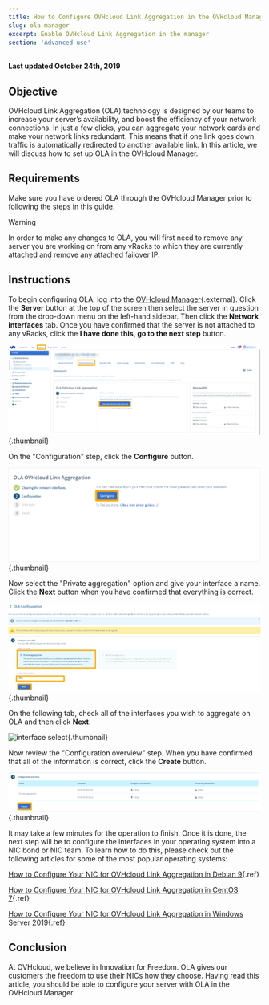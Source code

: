 ```yaml
---
title: How to Configure OVHcloud Link Aggregation in the OVHcloud Manager
slug: ola-manager
excerpt: Enable OVHcloud Link Aggregation in the manager
section: 'Advanced use'
---
```


**Last updated October 24th, 2019**

## Objective

OVHcloud Link Aggregation (OLA) technology is designed by our teams to increase your server’s availability, and boost the efficiency of your network connections. In just a few clicks, you can aggregate your network cards and make your network links redundant. This means that if one link goes down, traffic is automatically redirected to another available link. In this article, we will discuss how to set up OLA in the OVHcloud Manager.

## Requirements

Make sure you have ordered OLA through the OVHcloud Manager prior to following the steps in this guide.

> [!warning]
>
> In order to make any changes to OLA, you will first need to remove any server you are working on from any vRacks to which they are currently attached and remove any attached failover IP.
>

## Instructions

To begin configuring OLA, log into the [OVHcloud Manager](https://ca.ovh.com/manager/){.external}.  Click the **Server** button at the top of the screen then select the server in question from the drop-down menu on the left-hand sidebar. Then click the **Network interfaces** tab. Once you have confirmed that the server is not attached to any vRacks, click the **I have done this, go to the next step** button. 

![network interfaces](images/network_interfaces_2020.png){.thumbnail}

On the "Configuration" step, click the **Configure** button.

![configure](images/configure_2020.png){.thumbnail}

Now select the "Private aggregation" option and give your interface a name. Click the **Next** button when you have confirmed that everything is correct.

![private aggregation](images/private_aggregation_2020.png){.thumbnail}

On the following tab, check all of the interfaces you wish to aggregate on OLA and then click **Next**.

![interface select](images/interface_select_20201.png){.thumbnail}

Now review the "Configuration overview" step. When you have confirmed that all of the information is correct, click the **Create** button.

![overview](images/overview_2020.png){.thumbnail}

It may take a few minutes for the operation to finish. Once it is done, the next step will be to configure the interfaces in your operating system into a NIC bond or NIC team. To learn how to do this, please check out the following articles for some of the most popular operating systems:

[How to Configure Your NIC for OVHcloud Link Aggregation in Debian 9](../ola-debian9/){.ref}

[How to Configure Your NIC for OVHcloud Link Aggregation in CentOS 7](../ola-centos7/){.ref}

[How to Configure Your NIC for OVHcloud Link Aggregation in Windows Server 2019](../ola-w2k19/){.ref}

## Conclusion

At OVHcloud, we believe in Innovation for Freedom. OLA gives our customers the freedom to use their NICs how they choose. Having read this article, you should be able to configure your server with OLA in the OVHcloud Manager. 
